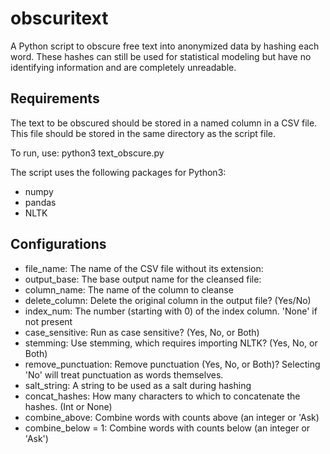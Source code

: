 # obscuritext
A Python script to obscure free text into anonymized data by hashing each word. These hashes can still be used for statistical modeling but have no identifying information and are completely unreadable.

## Requirements
The text to be obscured should be stored in a named column in a CSV file. This file should be stored in the same directory as the script file.

To run, use: python3 text_obscure.py

The script uses the following packages for Python3:
- numpy
- pandas
- NLTK


## Configurations
- file_name: The name of the CSV file without its extension:
- output_base: The base output name for the cleansed file:
- column_name: The name of the column to cleanse
- delete_column: Delete the original column in the output file? (Yes/No)
- index_num: The number (starting with 0) of the index column. 'None' if not present
- case_sensitive: Run as case sensitive? (Yes, No, or Both)
- stemming: Use stemming, which requires importing NLTK? (Yes, No, or Both)
- remove_punctuation: Remove punctuation (Yes, No, or Both)? Selecting 'No' will treat punctuation as words themselves.
- salt_string: A string to be used as a salt during hashing
- concat_hashes: How many characters to which to concatenate the hashes. (Int or None)
- combine_above: Combine words with counts above (an integer or 'Ask)
- combine_below = 1: Combine words with counts below (an integer or 'Ask')

